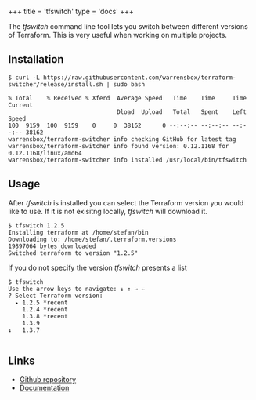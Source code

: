 +++
title = 'tfswitch'
type = 'docs'
+++


The _tfswitch_ command line tool lets you switch between different versions of Terraform.
This is very useful when working on multiple projects.

## Installation

  ```shell
  $ curl -L https://raw.githubusercontent.com/warrensbox/terraform-switcher/release/install.sh | sudo bash

  % Total    % Received % Xferd  Average Speed   Time    Time     Time  Current
                                 Dload  Upload   Total   Spent    Left  Speed
  100  9159  100  9159    0     0  38162      0 --:--:-- --:--:-- --:--:-- 38162
  warrensbox/terraform-switcher info checking GitHub for latest tag
  warrensbox/terraform-switcher info found version: 0.12.1168 for 0.12.1168/linux/amd64
  warrensbox/terraform-switcher info installed /usr/local/bin/tfswitch
  ```

## Usage

After _tfswitch_  is installed you can select the Terraform version you would
  like to use. If it is not exisitng locally, _tfswitch_ will download it.

```shell
$ tfswitch 1.2.5
Installing terraform at /home/stefan/bin
Downloading to: /home/stefan/.terraform.versions
19897064 bytes downloaded
Switched terraform to version "1.2.5"  
```

If you do not specify the version _tfswitch_ presents a list

```shell
$ tfswitch
Use the arrow keys to navigate: ↓ ↑ → ← 
? Select Terraform version: 
  ▸ 1.2.5 *recent
    1.2.4 *recent
    1.3.8 *recent
    1.3.9
↓   1.3.7
 
```

## Links

- [Github repository](https://github.com/warrensbox/terraform-switcher)
- [Documentation](https://tfswitch.warrensbox.com/)
